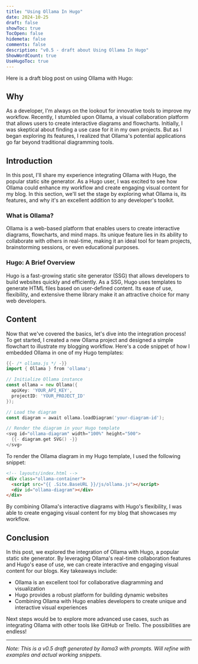 ```yaml
---
title: "Using Ollama In Hugo"
date: 2024-10-25
draft: false
showToc: true
TocOpen: false
hidemeta: false
comments: false
description: "v0.5 - draft about Using Ollama In Hugo"
ShowWordCount: true
UseHugoToc: true
---
```

Here is a draft blog post on using Ollama with Hugo:

## Why
As a developer, I'm always on the lookout for innovative tools to improve my workflow. Recently, I stumbled upon Ollama, a visual collaboration platform that allows users to create interactive diagrams and flowcharts. Initially, I was skeptical about finding a use case for it in my own projects. But as I began exploring its features, I realized that Ollama's potential applications go far beyond traditional diagramming tools.

## Introduction
In this post, I'll share my experience integrating Ollama with Hugo, the popular static site generator. As a Hugo user, I was excited to see how Ollama could enhance my workflow and create engaging visual content for my blog. In this section, we'll set the stage by exploring what Ollama is, its features, and why it's an excellent addition to any developer's toolkit.

### What is Ollama?
Ollama is a web-based platform that enables users to create interactive diagrams, flowcharts, and mind maps. Its unique feature lies in its ability to collaborate with others in real-time, making it an ideal tool for team projects, brainstorming sessions, or even educational purposes.

### Hugo: A Brief Overview
Hugo is a fast-growing static site generator (SSG) that allows developers to build websites quickly and efficiently. As a SSG, Hugo uses templates to generate HTML files based on user-defined content. Its ease of use, flexibility, and extensive theme library make it an attractive choice for many web developers.

## Content
Now that we've covered the basics, let's dive into the integration process! To get started, I created a new Ollama project and designed a simple flowchart to illustrate my blogging workflow. Here's a code snippet of how I embedded Ollama in one of my Hugo templates:
```go
{{- /* ollama.js */ -}}
import { Ollama } from 'ollama';

// Initialize Ollama instance
const ollama = new Ollama({
  apiKey: 'YOUR_API_KEY',
  projectID: 'YOUR_PROJECT_ID'
});

// Load the diagram
const diagram = await ollama.loadDiagram('your-diagram-id');

// Render the diagram in your Hugo template
<svg id="ollama-diagram" width="100%" height="500">
  {{- diagram.get SVG() -}}
</svg>
```
To render the Ollama diagram in my Hugo template, I used the following snippet:
```html
<!-- layouts/index.html -->
<div class="ollama-container">
  <script src="{{ .Site.BaseURL }}/js/ollama.js"></script>
  <div id="ollama-diagram"></div>
</div>
```
By combining Ollama's interactive diagrams with Hugo's flexibility, I was able to create engaging visual content for my blog that showcases my workflow.

## Conclusion
In this post, we explored the integration of Ollama with Hugo, a popular static site generator. By leveraging Ollama's real-time collaboration features and Hugo's ease of use, we can create interactive and engaging visual content for our blogs. Key takeaways include:

* Ollama is an excellent tool for collaborative diagramming and visualization
* Hugo provides a robust platform for building dynamic websites
* Combining Ollama with Hugo enables developers to create unique and interactive visual experiences

Next steps would be to explore more advanced use cases, such as integrating Ollama with other tools like GitHub or Trello. The possibilities are endless!

---
*Note: This is a v0.5 draft generated by llama3 with prompts. Will refine with examples and actual working snippets.*

